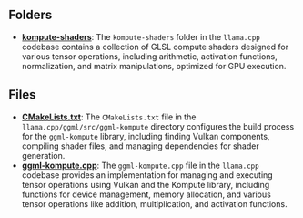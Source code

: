 ## Folders
- **[kompute-shaders](ggml-kompute/kompute-shaders.driver.md)**: The `kompute-shaders` folder in the `llama.cpp` codebase contains a collection of GLSL compute shaders designed for various tensor operations, including arithmetic, activation functions, normalization, and matrix manipulations, optimized for GPU execution.

## Files
- **[CMakeLists.txt](ggml-kompute/CMakeLists.txt.driver.md)**: The `CMakeLists.txt` file in the `llama.cpp/ggml/src/ggml-kompute` directory configures the build process for the `ggml-kompute` library, including finding Vulkan components, compiling shader files, and managing dependencies for shader generation.
- **[ggml-kompute.cpp](ggml-kompute/ggml-kompute.cpp.driver.md)**: The `ggml-kompute.cpp` file in the `llama.cpp` codebase provides an implementation for managing and executing tensor operations using Vulkan and the Kompute library, including functions for device management, memory allocation, and various tensor operations like addition, multiplication, and activation functions.
